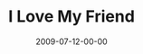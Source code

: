 ---
layout: message
category: message
series: "We Love Cincinnati"
title: "I Love My Friend"
date: 2009-07-12-00-00
message_id: 571
audio-description: "Alli Patterson talks about how relating to Jesus as a friend is essential to engaging in city-changing relationships."
audio: "http://s3.amazonaws.com/crossroadsaudiomessages/LoveMyFriend.mp3"
audio-title: "I Love My Friend"
audio-duration: "39:55"
notes-description: " "
notes: "http://www.crossroads.net/players/media/hq/we%20love%20cincinnati-friendship.pdf "
notes-title: "I Love My Friend (Study Notes)"
program-description: ""
program: "http://www.crossroads.net/players/media/hq/0711_12Program.pdf"
program-title: "I Love My Friend (Program)"
video-description: "Alli Patterson talks about how relating to Jesus as a friend is essential to engaging in city-changing relationships."
video-title: "I Love My Friend"
video: "https://s3.amazonaws.com/crossroadsvideomessages/071209.mp4"
video-poster: "https://www.crossroads.net/uploadedfiles/Picture 3.png"
---